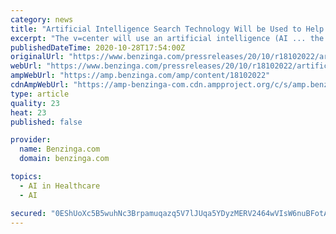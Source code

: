 ```yaml
---
category: news
title: "Artificial Intelligence Search Technology Will be Used to Help Modernize US Federal Pathology Facility"
excerpt: "The v=center will use an artificial intelligence (AI ... the leading pathology reference centre for the US federal government and part of the US Defense Health Agency. In the last century, it has collected more than 55 million glass slides and 35 million ..."
publishedDateTime: 2020-10-28T17:54:00Z
originalUrl: "https://www.benzinga.com/pressreleases/20/10/r18102022/artificial-intelligence-search-technology-will-be-used-to-help-modernize-us-federal-pathology-faci"
webUrl: "https://www.benzinga.com/pressreleases/20/10/r18102022/artificial-intelligence-search-technology-will-be-used-to-help-modernize-us-federal-pathology-faci"
ampWebUrl: "https://amp.benzinga.com/amp/content/18102022"
cdnAmpWebUrl: "https://amp-benzinga-com.cdn.ampproject.org/c/s/amp.benzinga.com/amp/content/18102022"
type: article
quality: 23
heat: 23
published: false

provider:
  name: Benzinga.com
  domain: benzinga.com

topics:
  - AI in Healthcare
  - AI

secured: "0EShUoXc5B5wuhNc3Brpamuqazq5V7lJUqa5YDyzMERV2464wVIsW6nuBFotAsIT5HK985xYkoA7sm1Xlah9qblmvVIJ390imBQUT4vaBmUEildLWSJiX8F7hvbanmwpMkq7x0KaScEJdezCh0s9Q54To8mYQT6E0EmiyTfy70faLwnig1B7sJa/KsdKE1UrQZ7wJemLUuz8KP0gpF1Ff+8KzLtdKZdkngc3Sw6VnEUEYqY5jD0SbbchrD2yw1zcjABruyUb5kvRcxEa01xiTTinXx+kM+8xU49xG8pF69RnlRjeE7gokSDFab6uVni6uzxssbobd4VnYA81YrxP2Yrcf9Wa4nvYtZ9k3rMWJHM=;Ox44umgdIJEmaiDmvRCRww=="
---
```


